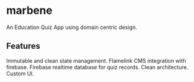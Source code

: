 # marbene

An Education Quiz App using domain centric design.

## Features

Immutable and clean state management.
Flamelink CMS integration with firebase.
Firebase realtime database for quiz records.
Clean architecture.
Custom UI.
